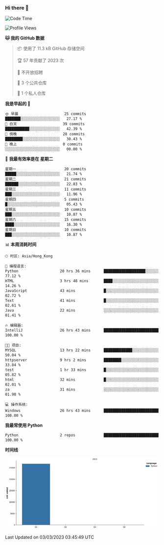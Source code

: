 ### Hi there 👋

<!--
**Mrzqd/Mrzqd** is a ✨ _special_ ✨ repository because its `README.md` (this file) appears on your GitHub profile.

Here are some ideas to get you started:

- 🔭 I’m currently working on ...
- 🌱 I’m currently learning ...
- 👯 I’m looking to collaborate on ...
- 🤔 I’m looking for help with ...
- 💬 Ask me about ...
- 📫 How to reach me: ...
- 😄 Pronouns: ...
- ⚡ Fun fact: ...
-->
<!--START_SECTION:waka-->
![Code Time](http://img.shields.io/badge/Code%20Time-35%20hrs%205%20mins-blue)

![Profile Views](http://img.shields.io/badge/%E4%B8%AA%E4%BA%BA%E8%B5%84%E6%96%99%E8%A7%82%E7%9C%8B%E6%AC%A1%E6%95%B0-25-blue)

**🐱 我的 GitHub 数据** 

> 📦  使用了 11.3 kB GitHub 存储空间 
 > 
> 🏆 57 年贡献了 2023 次
 > 
> 🚫 不开放招聘
 > 
> 📜 3 个公共仓库 
 > 
> 🔑 1 个私人仓库 
 > 
**我是早起的 🐤** 

```text
🌞 早晨                     25 commits          ███████░░░░░░░░░░░░░░░░░░   27.17 % 
🌆 白天                     39 commits          ███████████░░░░░░░░░░░░░░   42.39 % 
🌃 傍晚                     28 commits          ████████░░░░░░░░░░░░░░░░░   30.43 % 
🌙 晚上                     0 commits           ░░░░░░░░░░░░░░░░░░░░░░░░░   00.00 % 
```
📅 **我最有效率是在 星期二** 

```text
星期一                      20 commits          █████░░░░░░░░░░░░░░░░░░░░   21.74 % 
星期二                      21 commits          ██████░░░░░░░░░░░░░░░░░░░   22.83 % 
星期三                      11 commits          ███░░░░░░░░░░░░░░░░░░░░░░   11.96 % 
星期四                      5 commits           █░░░░░░░░░░░░░░░░░░░░░░░░   05.43 % 
星期五                      10 commits          ███░░░░░░░░░░░░░░░░░░░░░░   10.87 % 
星期六                      15 commits          ████░░░░░░░░░░░░░░░░░░░░░   16.30 % 
星期日                      10 commits          ███░░░░░░░░░░░░░░░░░░░░░░   10.87 % 
```


📊 **本周消耗时间** 

```text
🕑︎ 时区: Asia/Hong_Kong

💬 编程语言: 
Python                   20 hrs 36 mins      ███████████████████░░░░░░   77.12 % 
HTML                     3 hrs 48 mins       ████░░░░░░░░░░░░░░░░░░░░░   14.26 % 
JavaScript               43 mins             █░░░░░░░░░░░░░░░░░░░░░░░░   02.72 % 
Text                     41 mins             █░░░░░░░░░░░░░░░░░░░░░░░░   02.61 % 
Java                     22 mins             ░░░░░░░░░░░░░░░░░░░░░░░░░   01.41 % 

🔥 编辑器: 
IntelliJ                 26 hrs 43 mins      █████████████████████████   100.00 % 

🐱‍💻 项目: 
MYSQL                    13 hrs 22 mins      █████████████░░░░░░░░░░░░   50.04 % 
httpserver               9 hrs 2 mins        ████████░░░░░░░░░░░░░░░░░   33.84 % 
test                     1 hr 33 mins        █░░░░░░░░░░░░░░░░░░░░░░░░   05.82 % 
html                     32 mins             █░░░░░░░░░░░░░░░░░░░░░░░░   02.01 % 
za                       31 mins             ░░░░░░░░░░░░░░░░░░░░░░░░░   01.98 % 

💻 操作系统: 
Windows                  26 hrs 43 mins      █████████████████████████   100.00 % 
```

**我最常使用 Python** 

```text
Python                   2 repos             █████████████████████████   100.00 % 
```



**时间线**

![Lines of Code chart](https://raw.githubusercontent.com/Mrzqd/Mrzqd/main/assets/bar_graph.png)


 Last Updated on 03/03/2023 03:45:49 UTC
<!--END_SECTION:waka-->
